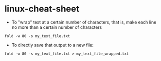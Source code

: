 # linux-cheat-sheet

- To "wrap" text at a certain number of characters, that is, make each line no more than a certain number of characters

`fold -w 80 -s my_text_file.txt`

- To directly save that output to a new file:

`fold -w 80 -s my_text_file.txt > my_text_file_wrapped.txt`
